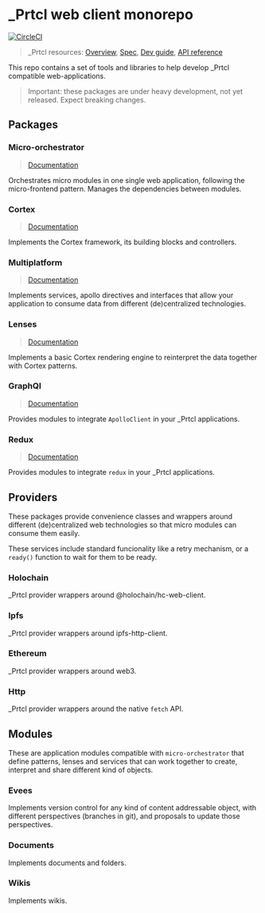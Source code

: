 # \_Prtcl web client monorepo

[![CircleCI](https://circleci.com/gh/uprtcl/js-uprtcl/tree/develop.svg?style=shield)](https://circleci.com/gh/uprtcl/js-uprtcl/tree/develop)

> \_Prtcl resources: [Overview](https://github.com/uprtcl/spec/wiki), [Spec](https://github.com/uprtcl/spec), [Dev guide](https://github.com/uprtcl/js-uprtcl/wiki), [API reference](https://uprtcl.github.io/js-uprtcl/)

This repo contains a set of tools and libraries to help develop \_Prtcl compatible web-applications.

> Important: these packages are under heavy development, not yet released. Expect breaking changes.

## Packages

### Micro-orchestrator

> [Documentation](https://uprtcl.github.io/js-uprtcl/modules/_uprtcl_micro_orchestrator.html)

Orchestrates micro modules in one single web application, following the micro-frontend pattern. Manages the dependencies between modules.

### Cortex

> [Documentation](https://uprtcl.github.io/js-uprtcl/modules/_uprtcl_cortex.html)

Implements the Cortex framework, its building blocks and controllers.

### Multiplatform

> [Documentation](https://uprtcl.github.io/js-uprtcl/modules/_uprtcl_cortex.html)

Implements services, apollo directives and interfaces that allow your application to consume data from different (de)centralized technologies.

### Lenses

> [Documentation](https://uprtcl.github.io/js-uprtcl/modules/_uprtcl_lenses.html)

Implements a basic Cortex rendering engine to reinterpret the data together with Cortex patterns.

### GraphQl

> [Documentation](https://uprtcl.github.io/js-uprtcl/modules/_uprtcl_common.html)

Provides modules to integrate `ApolloClient` in your \_Prtcl applications.

### Redux

> [Documentation](https://uprtcl.github.io/js-uprtcl/modules/_uprtcl_connections.html)

Provides modules to integrate `redux` in your \_Prtcl applications.

## Providers

These packages provide convenience classes and wrappers around different (de)centralized web technologies so that micro modules can consume them easily.

These services include standard funcionality like a retry mechanism, or a `ready()` function to wait for them to be ready.

### Holochain

\_Prtcl provider wrappers around @holochain/hc-web-client.

### Ipfs

\_Prtcl provider wrappers around ipfs-http-client.

### Ethereum

\_Prtcl provider wrappers around web3.

### Http

\_Prtcl provider wrappers around the native `fetch` API.

## Modules

These are application modules compatible with `micro-orchestrator` that define patterns, lenses and services that can work together to create, interpret and share different kind of objects.

### Evees

Implements version control for any kind of content addressable object, with different perspectives (branches in git), and proposals to update those perspectives.

### Documents

Implements documents and folders.

### Wikis

Implements wikis.
